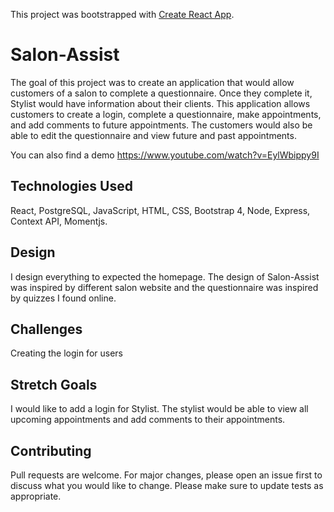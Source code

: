 This project was bootstrapped with [Create React App](https://github.com/facebook/create-react-app).

# Salon-Assist 

The goal of this project was to create an application that would allow customers of a salon to complete a questionnaire. Once they complete it, Stylist would have information about their clients. This application allows customers to create a login, complete a questionnaire, make appointments, and add comments to future appointments. The customers would also be able to edit the questionnaire and view future and past appointments.

You can also find a demo https://www.youtube.com/watch?v=EylWbippy9I

## Technologies Used
React, PostgreSQL, JavaScript, HTML, CSS, Bootstrap 4, Node, Express, Context API, Momentjs.

## Design 
I design everything to expected the homepage. The design of Salon-Assist was inspired by different salon website and the questionnaire was inspired by quizzes I found online. 

## Challenges
Creating the login for users

## Stretch Goals
I would like to add a login for Stylist. The stylist would be able to view all upcoming appointments and add comments to their appointments.

## Contributing
Pull requests are welcome. For major changes, please open an issue first to discuss what you would like to change.
Please make sure to update tests as appropriate.









